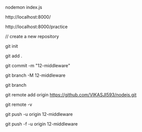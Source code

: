 nodemon index.js

http://localhost:8000/

http://localhost:8000/practice

// create a new repository 

git init

git add .

git commit -m "12-middleware"

git branch -M 12-middleware

git branch

git remote add origin https://github.com/VIKASJI593/nodejs.git

git remote -v

git push -u origin 12-middleware

git push -f -u origin 12-middleware
